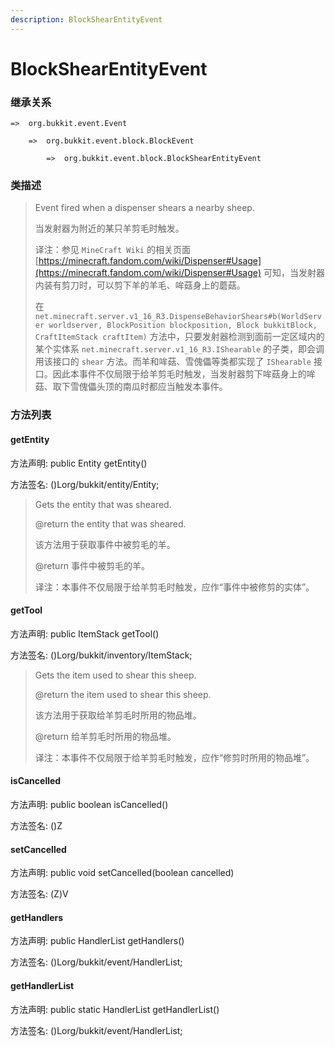 ```yaml
---
description: BlockShearEntityEvent
---
```


# BlockShearEntityEvent

### 继承关系

    =>  org.bukkit.event.Event

        =>  org.bukkit.event.block.BlockEvent

            =>  org.bukkit.event.block.BlockShearEntityEvent

### 类描述

> Event fired when a dispenser shears a nearby sheep.
>
>
> 
> 当发射器为附近的某只羊剪毛时触发。
>
>
> 
> 译注：参见 `MineCraft Wiki` 的相关页面 [https://minecraft.fandom.com/wiki/Dispenser#Usage](https://minecraft.fandom.com/wiki/Dispenser#Usage) 可知，当发射器内装有剪刀时，可以剪下羊的羊毛、哞菇身上的蘑菇。
>
> 在 `net.minecraft.server.v1_16_R3.DispenseBehaviorShears#b(WorldServer worldserver, BlockPosition blockposition, Block bukkitBlock, CraftItemStack craftItem)` 方法中，只要发射器检测到面前一定区域内的某个实体系 `net.minecraft.server.v1_16_R3.IShearable` 的子类，即会调用该接口的 `shear` 方法。而羊和哞菇、雪傀儡等类都实现了 `IShearable` 接口。因此本事件不仅局限于给羊剪毛时触发，当发射器剪下哞菇身上的哞菇、取下雪傀儡头顶的南瓜时都应当触发本事件。 

### 方法列表

#### getEntity

方法声明: public Entity getEntity()

方法签名: ()Lorg/bukkit/entity/Entity;

> Gets the entity that was sheared.
>
> @return the entity that was sheared.
>
>
> 
> 该方法用于获取事件中被剪毛的羊。
>
> @return 事件中被剪毛的羊。
>
>
> 
> 译注：本事件不仅局限于给羊剪毛时触发，应作“事件中被修剪的实体”。

#### getTool

方法声明: public ItemStack getTool()

方法签名: ()Lorg/bukkit/inventory/ItemStack;

> Gets the item used to shear this sheep.
>
> @return the item used to shear this sheep.
>
>
> 
> 该方法用于获取给羊剪毛时所用的物品堆。
>
> @return 给羊剪毛时所用的物品堆。
>
>
> 
> 译注：本事件不仅局限于给羊剪毛时触发，应作“修剪时所用的物品堆”。

#### isCancelled

方法声明: public boolean isCancelled()

方法签名: ()Z

#### setCancelled

方法声明: public void setCancelled(boolean cancelled)

方法签名: (Z)V

#### getHandlers

方法声明: public HandlerList getHandlers()

方法签名: ()Lorg/bukkit/event/HandlerList;

#### getHandlerList

方法声明: public static HandlerList getHandlerList()

方法签名: ()Lorg/bukkit/event/HandlerList;